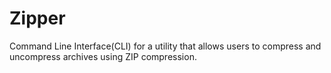 # Zipper
Command Line Interface(CLI) for a utility that allows users to compress and uncompress archives using ZIP compression.
